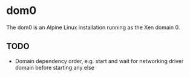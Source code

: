 # dom0

The dom0 is an Alpine Linux installation running as the Xen domain 0.

## TODO

* Domain dependency order, e.g. start and wait for networking driver domain before starting any else